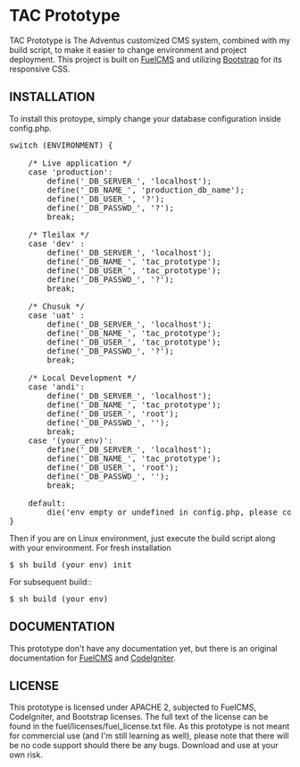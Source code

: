 # TAC Prototype
TAC Prototype is The Adventus customized CMS system, combined with my build script, to make it easier to change environment and project deployment.
This project is built on [FuelCMS](http://www.getfuelcms.com) and utilizing [Bootstrap](http://twitter.github.com/bootstrap) for its responsive CSS.

## INSTALLATION
To install this protoype, simply change your database configuration inside config.php.
<pre>
switch (ENVIRONMENT) {

    /* Live application */
    case 'production':
        define('_DB_SERVER_', 'localhost');
        define('_DB_NAME_', 'production_db_name');
        define('_DB_USER_', '?');
        define('_DB_PASSWD_', '?');
        break;

    /* Tleilax */
    case 'dev' :
        define('_DB_SERVER_', 'localhost');
        define('_DB_NAME_', 'tac_prototype');
        define('_DB_USER_', 'tac_prototype');
        define('_DB_PASSWD_', '?');
        break;

    /* Chusuk */
    case 'uat' :
        define('_DB_SERVER_', 'localhost');
        define('_DB_NAME_', 'tac_prototype');
        define('_DB_USER_', 'tac_prototype');
        define('_DB_PASSWD_', '?');
        break;

    /* Local Development */
    case 'andi':
        define('_DB_SERVER_', 'localhost');
        define('_DB_NAME_', 'tac_prototype');
        define('_DB_USER_', 'root');
        define('_DB_PASSWD_', '');
        break;
    case '(your_env)':
        define('_DB_SERVER_', 'localhost');
        define('_DB_NAME_', 'tac_prototype');
        define('_DB_USER_', 'root');
        define('_DB_PASSWD_', '');
        break;

    default:
        die('env empty or undefined in config.php, please config and build first (env=' . $env . ')');
}
</pre>
Then if you are on Linux environment, just execute the build script along with your environment.
For fresh installation
<pre>
$ sh build (your_env) init
</pre>
For subsequent build::
<pre>
$ sh build (your_env)
</pre>

## DOCUMENTATION
This prototype don't have any documentation yet, but there is an original documentation for [FuelCMS](http://www.getfuelcms.com/user_guide) and [CodeIgniter](http://codeigniter.com/user_guide).

## LICENSE
This prototype is licensed under APACHE 2, subjected to FuelCMS, CodeIgniter, and Bootstrap licenses. The full text of the license can be found in the fuel/licenses/fuel_license.txt file.
As this prototype is not meant for commercial use (and I'm still learning as well), please note that there will be no code support should there be any bugs. Download and use at your own risk.